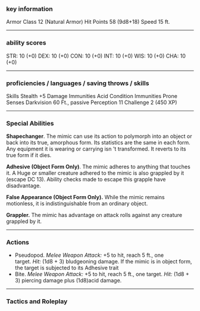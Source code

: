### key information

Armor Class 12 (Natural Armor)
Hit Points 58 (9d8+18)
Speed 15 ft.

---
### ability scores

STR: 10 (+0) 
DEX: 10 (+0)
CON: 10 (+0)
INT: 10 (+0)
WIS: 10 (+0)
CHA: 10 (+0)

---
### proficiencies / languages / saving throws / skills

Skills Stealth +5
Damage Immunities Acid
Condition Immunities Prone
Senses Darkvision 60 Ft., passive Perception 11
Challenge 2 (450 XP)

---
### Special Abilities

**Shapechanger**. The mimic can use its action to polymorph into an object or back into its true, amorphous form. Its statistics are the same in each form. Any equipment it is wearing or carrying isn 't transformed. It reverts to its true form if it dies.

**Adhesive (Object Form Only)**. The mimic adheres to anything that touches it. A Huge or smaller creature adhered to the mimic is also grappled by it (escape DC 13). Ability checks made to escape this grapple have disadvantage.

**False Appearance (Object Form Only).** While the mimic remains motionless, it is indistinguishable from an ordinary object.

**Grappler.** The mimic has advantage on attack rolls against any creature grappled by it.

---
### Actions

- Pseudopod. _Melee Weapon Attack:_ +5 to hit, reach 5 ft., one target. _Hit:_ (1d8 + 3) bludgeoning damage. If the mimic is in object form, the target is subjected to its Adhesive trait
- Bite. _Melee Weapon Attack:_ +5 to hit, reach 5 ft., one target. _Hit:_ (1d8 + 3) piercing damage plus (1d8)acid damage.

---
### Tactics and Roleplay
